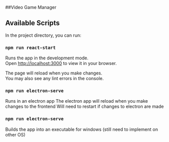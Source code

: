 ##Video Game Manager

## Available Scripts

In the project directory, you can run:

### `npm run react-start`

Runs the app in the development mode.\
Open [http://localhost:3000](http://localhost:3000) to view it in your browser.

The page will reload when you make changes.\
You may also see any lint errors in the console.

### `npm run electron-serve`

Runs in an electron app
The electron app will reload when you make changes to the frontend
Will need to restart if changes to electron are made

### `npm run electron-serve`

Builds the app into an executable for windows (still need to implement on other OS)
